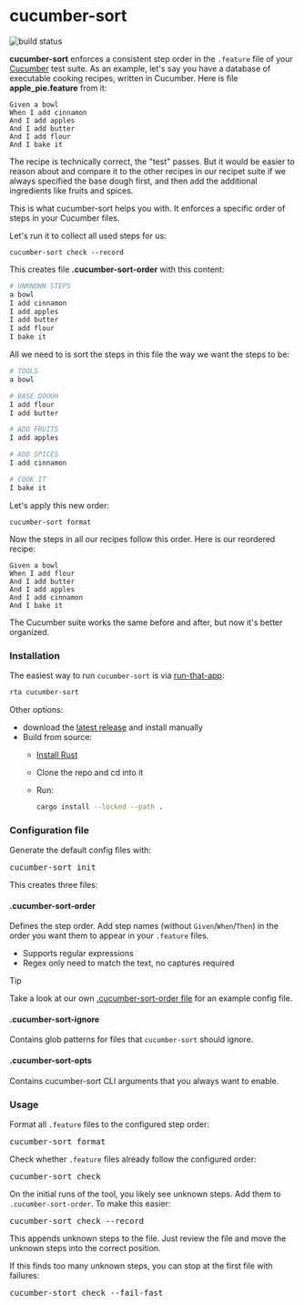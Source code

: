 # cucumber-sort

![build status](https://github.com/kevgo/cucumber-sort/actions/workflows/ci.yml/badge.svg)

**cucumber-sort** enforces a consistent step order in the `.feature` file of
your [Cucumber](https://cucumber.io) test suite. As an example, let's say you
have a database of executable cooking recipes, written in Cucumber. Here is file
**apple_pie.feature** from it:

```cucumber
Given a bowl
When I add cinnamon
And I add apples
And I add butter
And I add flour
And I bake it
```

The recipe is technically correct, the "test" passes. But it would be easier to
reason about and compare it to the other recipes in our recipet suite if we
always specified the base dough first, and then add the additional ingredients
like fruits and spices.

This is what cucumber-sort helps you with. It enforces a specific order of steps
in your Cucumber files.

Let's run it to collect all used steps for us:

```
cucumber-sort check --record
```

This creates file **.cucumber-sort-order** with this content:

```sh
# UNKNOWN STEPS
a bowl
I add cinnamon
I add apples
I add butter
I add flour
I bake it
```

All we need to is sort the steps in this file the way we want the steps to be:

```sh
# TOOLS
a bowl

# BASE DOUGH
I add flour
I add butter

# ADD FRUITS
I add apples

# ADD SPICES
I add cinnamon

# COOK IT
I bake it
```

Let's apply this new order:

```
cucumber-sort format
```

Now the steps in all our recipes follow this order. Here is our reordered
recipe:

```cucumber
Given a bowl
When I add flour
And I add butter
And I add apples
And I add cinnamon
And I bake it
```

The Cucumber suite works the same before and after, but now it's better
organized.

### Installation

The easiest way to run `cucumber-sort` is via
[run-that-app](https://github.com/kevgo/run-that-app):

```zsh
rta cucumber-sort
```

Other options:

- download the
  [latest release](https://github.com/kevgo/cucumber-sort/releases/latest) and
  install manually
- Build from source:
  - [Install Rust](https://rustup.rs)
  - Clone the repo and cd into it
  - Run:

    ```zsh
    cargo install --locked --path .
    ```

### Configuration file

Generate the default config files with:

<pre type="subcommand">
cucumber-sort init
</pre>

This creates three files:

#### .cucumber-sort-order

Defines the step order. Add step names (without `Given`/`When`/`Then`) in the
order you want them to appear in your `.feature` files.

- Supports regular expressions
- Regex only need to match the text, no captures required

> [!TIP]
> Take a look at our own [.cucumber-sort-order file](.cucumber-sort-order) for
> an example config file.

#### .cucumber-sort-ignore

Contains glob patterns for files that `cucumber-sort` should ignore.

#### .cucumber-sort-opts

Contains cucumber-sort CLI arguments that you always want to enable.

### Usage

Format all `.feature` files to the configured step order:

<pre type="subcommand">
cucumber-sort format
</pre>

Check whether `.feature` files already follow the configured order:

<pre type="subcommand">
cucumber-sort check
</pre>

On the initial runs of the tool, you likely see unknown steps. Add them to
`.cucumber-sort-order`. To make this easier:

<pre type="subcommand">
cucumber-sort check --record
</pre>

This appends unknown steps to the file. Just review the file and move the
unknown steps into the correct position.

If this finds too many unknown steps, you can stop at the first file with
failures:

<pre type="subcommand">
cucumber-stort check --fail-fast
</pre>
